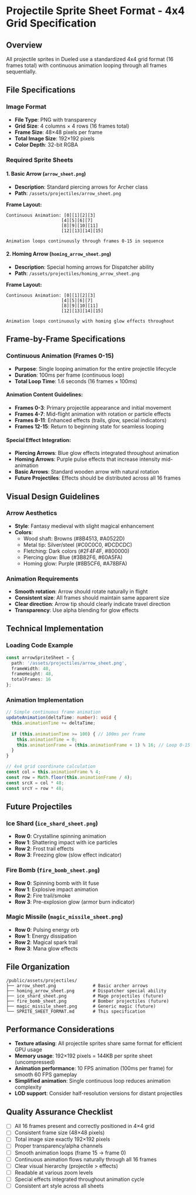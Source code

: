 # Projectile Sprite Sheet Format - 4x4 Grid Specification

## Overview
All projectile sprites in Dueled use a standardized 4x4 grid format (16 frames total) with continuous animation looping through all frames sequentially.

## File Specifications

### Image Format
- **File Type**: PNG with transparency
- **Grid Size**: 4 columns × 4 rows (16 frames total)
- **Frame Size**: 48×48 pixels per frame
- **Total Image Size**: 192×192 pixels
- **Color Depth**: 32-bit RGBA

### Required Sprite Sheets

#### 1. Basic Arrow (`arrow_sheet.png`)
- **Description**: Standard piercing arrows for Archer class
- **Path**: `/assets/projectiles/arrow_sheet.png`

**Frame Layout:**
```
Continuous Animation: [0][1][2][3]
                     [4][5][6][7]
                     [8][9][10][11]
                     [12][13][14][15]

Animation loops continuously through frames 0-15 in sequence
```

#### 2. Homing Arrow (`homing_arrow_sheet.png`)
- **Description**: Special homing arrows for Dispatcher ability
- **Path**: `/assets/projectiles/homing_arrow_sheet.png`

**Frame Layout:**
```
Continuous Animation: [0][1][2][3]
                     [4][5][6][7]
                     [8][9][10][11]
                     [12][13][14][15]

Animation loops continuously with homing glow effects throughout
```

## Frame-by-Frame Specifications

### Continuous Animation (Frames 0-15)
- **Purpose**: Single looping animation for the entire projectile lifecycle
- **Duration**: 100ms per frame (continuous loop)
- **Total Loop Time**: 1.6 seconds (16 frames × 100ms)

#### Animation Content Guidelines:
- **Frames 0-3**: Primary projectile appearance and initial movement
- **Frames 4-7**: Mid-flight animation with rotation or particle effects
- **Frames 8-11**: Enhanced effects (trails, glow, special indicators)
- **Frames 12-15**: Return to beginning state for seamless looping

#### Special Effect Integration:
- **Piercing Arrows**: Blue glow effects integrated throughout animation
- **Homing Arrows**: Purple pulse effects that increase intensity mid-animation
- **Basic Arrows**: Standard wooden arrow with natural rotation
- **Future Projectiles**: Effects should be distributed across all 16 frames

## Visual Design Guidelines

### Arrow Aesthetics
- **Style**: Fantasy medieval with slight magical enhancement
- **Colors**: 
  - Wood shaft: Browns (#8B4513, #A0522D)
  - Metal tip: Silver/steel (#C0C0C0, #DCDCDC)
  - Fletching: Dark colors (#2F4F4F, #800000)
  - Piercing glow: Blue (#3B82F6, #60A5FA)
  - Homing glow: Purple (#8B5CF6, #A78BFA)

### Animation Requirements
- **Smooth rotation**: Arrow should rotate naturally in flight
- **Consistent size**: All frames should maintain same apparent size
- **Clear direction**: Arrow tip should clearly indicate travel direction
- **Transparency**: Use alpha blending for glow effects

## Technical Implementation

### Loading Code Example
```typescript
const arrowSpriteSheet = {
  path: '/assets/projectiles/arrow_sheet.png',
  frameWidth: 48,
  frameHeight: 48,
  totalFrames: 16
};
```

### Animation Implementation
```typescript
// Simple continuous frame animation
updateAnimation(deltaTime: number): void {
  this.animationTime += deltaTime;
  
  if (this.animationTime >= 100) { // 100ms per frame
    this.animationTime = 0;
    this.animationFrame = (this.animationFrame + 1) % 16; // Loop 0-15
  }
}

// 4x4 grid coordinate calculation
const col = this.animationFrame % 4;
const row = Math.floor(this.animationFrame / 4);
const srcX = col * 48;
const srcY = row * 48;
```

## Future Projectiles

### Ice Shard (`ice_shard_sheet.png`)
- **Row 0**: Crystalline spinning animation
- **Row 1**: Shattering impact with ice particles
- **Row 2**: Frost trail effects
- **Row 3**: Freezing glow (slow effect indicator)

### Fire Bomb (`fire_bomb_sheet.png`)
- **Row 0**: Spinning bomb with lit fuse
- **Row 1**: Explosive impact animation
- **Row 2**: Fire trail/smoke
- **Row 3**: Pre-explosion glow (armor burn indicator)

### Magic Missile (`magic_missile_sheet.png`)
- **Row 0**: Pulsing energy orb
- **Row 1**: Energy dissipation
- **Row 2**: Magical spark trail
- **Row 3**: Mana glow effects

## File Organization
```
/public/assets/projectiles/
├── arrow_sheet.png              # Basic archer arrows
├── homing_arrow_sheet.png       # Dispatcher special ability
├── ice_shard_sheet.png          # Mage projectiles (future)
├── fire_bomb_sheet.png          # Bomber projectiles (future)
├── magic_missile_sheet.png      # Generic magic (future)
└── SPRITE_SHEET_FORMAT.md       # This specification
```

## Performance Considerations
- **Texture atlasing**: All projectile sprites share same format for efficient GPU usage
- **Memory usage**: 192×192 pixels = 144KB per sprite sheet (uncompressed)
- **Animation performance**: 10 FPS animation (100ms per frame) for smooth 60 FPS gameplay
- **Simplified animation**: Single continuous loop reduces animation complexity
- **LOD support**: Consider half-resolution versions for distant projectiles

## Quality Assurance Checklist
- [ ] All 16 frames present and correctly positioned in 4×4 grid
- [ ] Consistent frame size (48×48 pixels)
- [ ] Total image size exactly 192×192 pixels
- [ ] Proper transparency/alpha channels
- [ ] Smooth animation loops (frame 15 → frame 0)
- [ ] Continuous animation flows naturally through all 16 frames
- [ ] Clear visual hierarchy (projectile > effects)
- [ ] Readable at various zoom levels
- [ ] Special effects integrated throughout animation cycle
- [ ] Consistent art style across all sheets 
